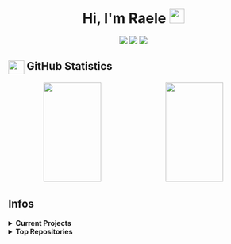 <h1 align="center">
    Hi, I'm Raele <img src="https://user-images.githubusercontent.com/24259194/165423237-4c69cb8e-1ccb-4630-9f98-81291e10723b.gif" width="30px">
</h1>
<p align="center">
  <img src="https://komarev.com/ghpvc/?username=Raele24&color=57a6e6&label=Views&logo=github&style=for-the-badge">
  <img src="https://img.shields.io/github/followers/Raele24?label=Followers&color=52cca3&style=for-the-badge"/>
  <img src="https://img.shields.io/github/stars/raele24?label=Stars&color=f57676&style=for-the-badge"/>
</p>


## <img align="center" src="https://user-images.githubusercontent.com/24259194/165718575-df34c1f7-2651-414c-b98d-e5f9a72cd4e8.svg" width="32" height="28"/> GitHub Statistics

<p align="center">
	<img width="48%" height="200px" src="https://github-readme-stats.vercel.app/api?username=Raele24&theme=github_dark&show_icons=true&hide_border=true&bg_color=2d333b&icon_color=fbe6a4&title_color=e28d21&text_color=fff&include_all_commits=true&rank_icon=github&count_private=true"/>
	<img width="48%" height="200px" src="https://github-readme-streak-stats.herokuapp.com/?user=Raele24&theme=github-dark-blue&hide_border=true&background=2d333b&title=57a6e6&ring=fbe6a4&fire=f57676&sideNums=67a6e6&dates=a6a6a6&currStreakLabel=e6e6e6&sideLabels=e6e6e6&stroke=797C82&include_all_commits=true&count_private=true"/>
</p>

## Infos

<details>
	<summary><b>Current Projects</b></summary>
	<ul>
		<li><a href="https://github.com/Raele24/R6NoRecoil-Updater">R6NoRecoil</a></li>
	</ul>
</details>
<details>
	<summary><b>Top Repositories</b></summary>
	<p align="left">
		<a href="https://github.com/Raele24/R6NoRecoil-Updater">
		  <img align="center" src="https://github-readme-stats.vercel.app/api/pin/?username=Raele24&repo=R6NoRecoil-Updater&theme=tokyonight&title_color=e28d21&text_color=fff&hide_border=true" />
		</a>
		<a href="https://github.com/Raele24/who-s-that-pokemon">
		  <img align="center" src="https://github-readme-stats.vercel.app/api/pin/?username=Raele24&repo=who-s-that-pokemon&theme=tokyonight&title_color=e28d21&text_color=fff&hide_border=true" />
		</a>
	</p>
</details>



